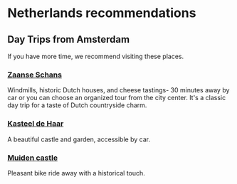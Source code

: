 # Netherlands recommendations

## Day Trips from Amsterdam

If you have more time, we recommend visiting these places.

### [Zaanse Schans](https://maps.app.goo.gl/rCB2iFJk24TSj8K8A)

Windmills, historic Dutch houses, and cheese tastings- 30 minutes away by car or you can choose an organized tour from the city center. It's a classic day trip for a taste of Dutch countryside charm.

### [Kasteel de Haar](https://maps.app.goo.gl/gBghnXKB54Ytvkg2A)

A beautiful castle and garden, accessible by car.

### [Muiden castle](https://maps.app.goo.gl/rxcvLnrvU6gLqNxz7)

Pleasant bike ride away with a historical touch.
